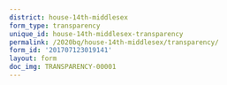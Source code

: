 ```yaml
---
district: house-14th-middlesex
form_type: transparency
unique_id: house-14th-middlesex-transparency
permalink: /2020bq/house-14th-middlesex/transparency/
form_id: '201707123019141'
layout: form
doc_img: TRANSPARENCY-00001
---
```

